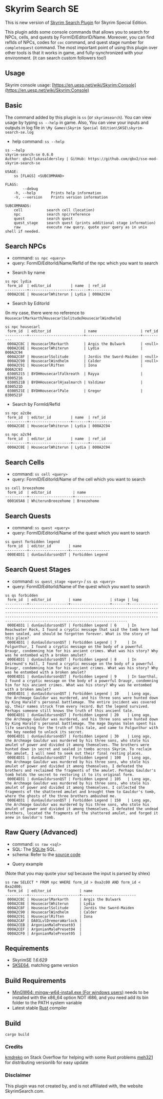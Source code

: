 # Skyrim Search SE

This is new version of [Skyrim Search Plugin](https://www.nexusmods.com/skyrim/mods/50435/) for Skyrim Special Edition.

This plugin adds some console commands that allows you to search for NPCs, cells, and quests by FormID/EditorID/Name.
Moreover, you can find refIds of NPCs, codes for `coc` command, and quest stage number for `completequest` command.
The most important point of using this plugin over other tools is that it works in game, and fully-synchronized with your environment.
(it can search custom followers too!)

## Usage
Skyrim console usage: [https://en.uesp.net/wiki/Skyrim:Console](https://en.uesp.net/wiki/Skyrim:Console)

## Basic
The command added by this plugin is `ss` (or `skyrimsearch`).
You can view usage by typing `ss --help` in game.
Also, You can view your inputs and outputs in log file in `\My Games\Skyrim Special Edition\SKSE\skyrim-search-se.log`

* help command: `ss --help`
```
ss --help
skyrim-search-se 0.6.0
Author: qbx2/lukasaldersley | GitHub: https://github.com/qbx2/sse-mod-skyrim-search-se

USAGE:
    ss [FLAGS] <SUBCOMMAND>

FLAGS:
        --debug
    -h, --help       Prints help information
    -V, --version    Prints version information

SUBCOMMANDS:
    cell           search cell (location)
    npc            search npc/reference
    quest          search quest
    quest_stage    search quest (prints additional stage information)
    raw            execute raw query. quote your query as in unix shell if needed.
```
## Search NPCs
- command: `ss npc <query>`
- query: FormID/EditorId/Name/RefId of the npc which you want to search

* Search by name
```
ss npc lydia
 form_id  | editor_id         | name  | ref_id
----------+-------------------+-------+----------
 000A2C8E | HousecarlWhiterun | Lydia | 000A2C94
```

* Search by EditorId

(In my case, there were no reference to `HousecarlMarkarth`/`HousecarlSolitude`/`HousecarlWindhelm`)
```
ss npc housecarl
 form_id  | editor_id               | name                    | ref_id
----------+-------------------------+-------------------------+----------
 000A2C8C | HousecarlMarkarth       | Argis the Bulwark       | <null>
 000A2C8E | HousecarlWhiterun       | Lydia                   | 000A2C94
 000A2C8F | HousecarlSolitude       | Jordis the Sword-Maiden | <null>
 000A2C90 | HousecarlWindhelm       | Calder                  | <null>
 000A2C91 | HousecarlRiften         | Iona                    | 000A2C93
 03005215 | BYOHHousecarlFalkreath  | Rayya                   | 03005216
 0300521B | BYOHHousecarlHjaalmarch | Valdimar                | 0300521D
 0300521E | BYOHHousecarlPale       | Gregor                  | 0300521F
```
* Search by FormId/RefId
```
ss npc a2c8e
 form_id  | editor_id         | name  | ref_id
----------+-------------------+-------+----------
 000A2C8E | HousecarlWhiterun | Lydia | 000A2C94

ss npc a2c94
 form_id  | editor_id         | name  | ref_id
----------+-------------------+-------+----------
 000A2C8E | HousecarlWhiterun | Lydia | 000A2C94
 ```
## Search Cells
- command: `ss cell <query>`
- query: FormID/EditorId/Name of the cell which you want to search

```
ss cell breezehome
 form_id  | editor_id          | name
----------+--------------------+------------
 000165A8 | WhiterunBreezehome | Breezehome
 ```

## Search Quests
- command: `ss quest <query>`
- query: FormID/EditorId/Name of the quest which you want to search

```
ss quest forbidden legend
 form_id  | editor_id        | name
----------+------------------+------------------
 000E4D31 | dunGauldursonQST | Forbidden Legend
```

## Search Quest Stages
- command: `ss quest_stage <query>` / `ss qs <query>`
- query: FormID/EditorId/Name of the quest which you want to search

```
ss qs forbidden
 form_id  | editor_id        | name             | stage | log
----------+------------------+------------------+-------+---------------------------------------------------------------------------------------------------------------------------------------------------------------------------------------------------------------------------------------------------------------------------------------
 000E4D31 | dunGauldursonQST | Forbidden Legend | 6     | In Reachwater Rock, I found a cryptic message that said the tomb here had been sealed, and should be forgotten forever. What is the story of this place?
 000E4D31 | dunGauldursonQST | Forbidden Legend | 7     | In Folgunthur, I found a cryptic message on the body of a powerful Draugr, condemning him for his ancient crimes. What was his story? Why was he entombed with a broken amulet?
 000E4D31 | dunGauldursonQST | Forbidden Legend | 8     | In Geirmund's Hall, I found a cryptic message on the body of a powerful Draugr, condemning him for his ancient crimes. What was his story? Why was he entombed with a broken amulet?
 000E4D31 | dunGauldursonQST | Forbidden Legend | 9     | In Saarthal, I found a cryptic message on the body of a powerful Draugr, condemning him for his ancient crimes. What was his story? Why was he entombed with a broken amulet?
 000E4D31 | dunGauldursonQST | Forbidden Legend | 10    | Long ago, the Archmage Gauldur was murdered, and his three sons were hunted down by King Harald's personal battlemage. The entire incident was covered up, their names struck from every record. But the legend survived. Perhaps someone still knows the truth of this ancient tale.
 000E4D31 | dunGauldursonQST | Forbidden Legend | 20    | Long ago, the Archmage Gauldur was murdered, and his three sons were hunted down by King Harald's personal battlemage. The mage Daynas Valen spent his life searching for the truth of this tale, and came to Folgunthur with the key needed to unlock its secret.
 000E4D31 | dunGauldursonQST | Forbidden Legend | 30    | Long ago, the Archmage Gauldur was murdered by his three sons, who stole his amulet of power and divided it among themselves. The brothers were hunted down in secret and sealed in tombs across Skyrim. To reclaim the amulet, I will need to seek out their final resting places.
 000E4D31 | dunGauldursonQST | Forbidden Legend | 100   | Long ago, the Archmage Gauldur was murdered by his three sons, who stole his amulet of power and divided it among themselves. I defeated the brothers and reclaimed the fragments of the amulet. Perhaps Gauldur's tomb holds the secret to restoring it to its original form.
 000E4D31 | dunGauldursonQST | Forbidden Legend | 105   | Long ago, the Archmage Gauldur was murdered by his three sons, who stole his amulet of power and divided it among themselves. I collected the fragments of the shattered amulet and brought them to Gauldur's tomb, where the ghosts of the three brothers ambushed me.
 000E4D31 | dunGauldursonQST | Forbidden Legend | 150   | Long ago, the Archmage Gauldur was murdered by his three sons, who stole his amulet of power and divided it among themselves. I defeated the undead brothers, located the fragments of the shattered amulet, and forged it anew in Gauldur's tomb.
```

## Raw Query (Advanced)
- command: `ss raw <sql>`
- SQL: The [SQLite](https://sqlite.org/) SQL.
- schema: Refer to the [source code](src/db.rs)

* Query example

(Note that you may quote your sql because the input is parsed by shlex)
```
ss raw SELECT * FROM npc WHERE form_id > 0xa2c00 AND form_id < 0xa2d00;
 form_id  | editor_id             | name
----------+-----------------------+-------------------------
 000A2C8C | HousecarlMarkarth     | Argis the Bulwark
 000A2C8E | HousecarlWhiterun     | Lydia
 000A2C8F | HousecarlSolitude     | Jordis the Sword-Maiden
 000A2C90 | HousecarlWindhelm     | Calder
 000A2C91 | HousecarlRiften       | Iona
 000A2CAF | DA01LvlDremoraWarlock |
 000A2CEB | ArgonianMalePreset03  |
 000A2CEF | ArgonianMalePreset04  |
 000A2CF0 | ArgonianMalePreset05  |

```
## Requirements
- SkyrimSE *1.6.629*
- [SKSE64](https://skse.silverlock.org/), matching game version

## Build Requirements
- [MinGW64: mingw-w64-install.exe (For windows users)](https://sourceforge.net/projects/mingw-w64/files/Toolchains%20targetting%20Win32/Personal%20Builds/mingw-builds/installer/mingw-w64-install.exe) needs to be installed with the x86_64 option NOT i686, and you need add its bin folder to the PATH system variable
- Latest stable [Rust](https://www.rust-lang.org/) compiler

## Build
```
cargo build
```

### Credits
[kmdreko](https://stackoverflow.com/users/2189130/kmdreko) on Stack Overflow for helping with some Rust problems
[meh321](https://www.nexusmods.com/skyrimspecialedition/mods/32444) for distributing versionlib for easy update

### Disclaimer
This plugin was not created by, and is not affiliated with, the website SkyrimSearch.com.
